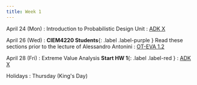 ```yaml
---
title: Week 1
---
```


April 24 (Mon)
: Introduction to Probabilistic Design Unit
  : [ADK X](#)

April 26 (Wed)
: **CIEM4220 Students**{: .label .label-purple } Read these sections prior to the lecture of Alessandro Antonini
  : [OT-EVA 1.2](https://tudelft-citg.github.io/HOS-prob-design/EVA/RT.html)

April 28 (Fri)
: Extreme Value Analysis **Start HW 1**{: .label .label-red }
  : [ADK X](#)

Holidays
: Thursday (King's Day)
